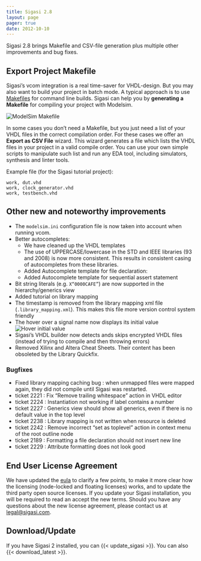 ```yaml
---
title: Sigasi 2.8
layout: page
pager: true
date: 2012-10-10
---
```


Sigasi 2.8 brings Makefile and CSV-file generation plus multiple other improvements and bug fixes.

Export Project Makefile
-----------------------

Sigasi’s vcom integration is a
real time-saver for VHDL-design. But you may also want to build your
project in batch mode. A typical approach is to use
[Makefiles](http://en.wikipedia.org/wiki/Make_(software)) for command
line builds. Sigasi can help you by **generating a Makefile** for
compiling your project with Modelsim.

![ModelSim Makefile](/img/releasenotes/2.8/makefile_a.png "ModelSim Makefile")

In some cases you don’t need a Makefile, but you just need a list of
your VHDL files in the correct compilation order. For these cases we
offer an **Export as CSV File** wizard. This wizard generates a file
which lists the VHDL files in your project in a valid compile order. You
can use your own simple scripts to manipulate such list and run any EDA
tool, including simulators, synthesis and linter tools.

Example file (for the Sigasi tutorial project):

    work, dut.vhd
    work, clock_generator.vhd
    work, testbench.vhd

Other new and noteworthy improvements
-------------------------------------

-   The `modelsim.ini` configuration file is now taken into account when
    running vcom.
-   Better autocompletes:
    -   We have cleaned up the VHDL templates
    -   The use of UPPERCASE/lowercase in the STD and IEEE libraries (93
        and 2008) is now more consistent. This results in consistent
        casing of autocompletes from these libraries.
    -   Added Autocomplete template for file declaration:
    -   Added Autocomplete template for sequential assert statement
-   Bit string literals (e.g. <code>X“0000CAFE”</code>) are now
    supported in the hierarchy/generics view
-   Added tutorial on library mapping
-   The timestamp is removed from the library mapping xml file
    (`.library_mapping.xml`). This makes this file more version control
    system friendly
-   The hover over a signal name now displays its initial value
    ![Hover initial value](/img/releasenotes/2.8/signal_hover.png "Hover initial value")
-   Sigasi’s VHDL builder now detects ands skips encrypted VHDL files
    (instead of trying to compile and then throwing errors)
-   Removed Xilinx and Altera Cheat Sheets. Their content has been
    obsoleted by the Library Quickfix.

### Bugfixes

-   Fixed library mapping caching bug : when unmapped files were mapped
    again, they did not compile until Sigasi was restarted.
-   ticket 2221 : Fix “Remove trailing whitespace” action in VHDL editor
-   ticket 2224 : Instantiation not working if label contains a number
-   ticket 2227 : Generics view should show all generics, even if there
    is no default value in the top level
-   ticket 2238 : Library mapping is not written when resource is
    deleted
-   ticket 2242 : Remove incorrect “set as toplevel” action in context
    menu of the root outline node
-   ticket 2189 : Formatting a file declaration should not insert new
    line
-   ticket 2229 : Attribute formatting does not look good

End User License Agreement
--------------------------

We have updated the [eula](/eula) to clarify a few
points, to make it more clear how the licensing (node-locked and floating licenses) works, and to update the third party open source licenses.
If you update your Sigasi installation, you will be required to read an accept the new terms. Should you have any questions about the new license agreement, please contact us at <legal@sigasi.com>.

Download/Update
---------------

If you have Sigasi 2 installed, you can {{< update_sigasi >}}. You can also {{< download_latest >}}.

